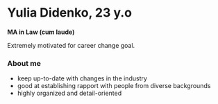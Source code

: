 # Yulia Didenko, 23 y.o

**MA in Law (cum laude)**

Extremely motivated for career change goal.

### About me

* keep up-to-date with changes in the industry
* good at establishing rapport with people from diverse backgrounds
* highly organized and detail-oriented
